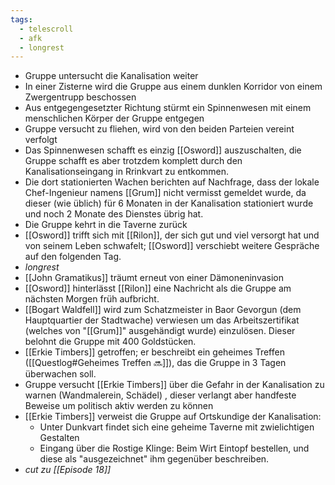 ```yaml
---
tags:
  - telescroll
  - afk
  - longrest
---
```

- Gruppe untersucht die Kanalisation weiter
- In einer Zisterne wird die Gruppe aus einem dunklen Korridor von einem Zwergentrupp beschossen
- Aus entgegengesetzter Richtung stürmt ein Spinnenwesen mit einem menschlichen Körper der Gruppe entgegen
- Gruppe versucht zu fliehen, wird von den beiden Parteien vereint verfolgt
- Das Spinnenwesen schafft es einzig [[Osword]] auszuschalten, die Gruppe schafft es aber trotzdem komplett durch den Kanalisationseingang in Rrinkvart zu entkommen.
- Die dort stationierten Wachen berichten auf Nachfrage, dass der lokale Chef-Ingenieur namens [[Grum]] nicht vermisst gemeldet wurde, da dieser (wie üblich) für 6 Monaten in der Kanalisation stationiert wurde und noch 2 Monate des Dienstes übrig hat.
- Die Gruppe kehrt in die Taverne zurück
- [[Osword]] trifft sich mit [[Rilon]], der sich gut und viel versorgt hat und von seinem Leben schwafelt; [[Osword]] verschiebt weitere Gespräche auf den folgenden Tag.
- *longrest*
- [[John Gramatikus]] träumt erneut von einer Dämoneninvasion
- [[Osword]] hinterlässt [[Rilon]] eine Nachricht als die Gruppe am nächsten Morgen früh aufbricht.
- [[Bogart Waldfell]]  wird zum Schatzmeister in Baor Gevorgun (dem Hauptquartier der Stadtwache) verwiesen um das Arbeitszertifikat (welches von "[[Grum]]" ausgehändigt wurde) einzulösen. Dieser belohnt die Gruppe mit 400 Goldstücken.
- [[Erkie Timbers]] getroffen; er beschreibt ein geheimes Treffen ([[Questlog#Geheimes Treffen 🔜]]), das die Gruppe in 3 Tagen überwachen soll.
- Gruppe versucht [[Erkie Timbers]] über die Gefahr in der Kanalisation zu warnen (Wandmalerein, Schädel) , dieser verlangt aber handfeste Beweise um politisch aktiv werden zu können
- [[Erkie Timbers]] verweist die Gruppe auf Ortskundige der Kanalisation:
	- Unter Dunkvart findet sich eine geheime Taverne mit zwielichtigen Gestalten
	- Eingang über die Rostige Klinge: Beim Wirt Eintopf bestellen, und diese als "ausgezeichnet" ihm gegenüber beschreiben.
- *cut zu [[Episode 18]]*